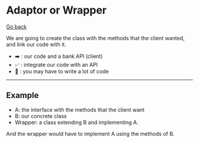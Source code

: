 # Adaptor or Wrapper

[Go back](..)

We are going to create the class with the
methods that the client wanted, and link our code with it.

* ➡️ : our code and a bank API (client)
* ✅ : integrate our code with an API
* 🚫 : you may have to write a lot of code

<hr class="sl">

## Example

* A: the interface with the methods that the client want
* B: our concrete class
* Wrapper: a class extending B and implementing A.

And the wrapper would have to implement A using 
the methods of B.
